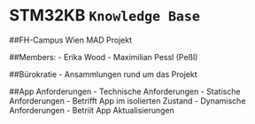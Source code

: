 # STM32KB `Knowledge Base`
##FH-Campus Wien MAD Projekt

##Members:
	- Erika Wood
	- Maximilian Pessl (Peßl)

##Bürokratie
	- Ansammlungen rund um das Projekt

##App Anforderungen
	- Technische Anforderungen
	- Statische Anforderungen
		- Betrifft App im isolierten Zustand
	- Dynamische Anforderungen
		- Betriit App Aktualisierungen
